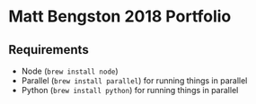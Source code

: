 # Matt Bengston 2018 Portfolio

## Requirements

- Node (`brew install node`)
- Parallel (`brew install parallel`) for running things in parallel
- Python (`brew install python`) for running things in parallel

